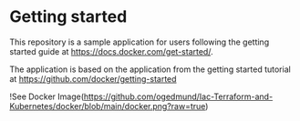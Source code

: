 # Getting started

This repository is a sample application for users following the getting started guide at https://docs.docker.com/get-started/.

The application is based on the application from the getting started tutorial at https://github.com/docker/getting-started


!See Docker Image(https://github.com/ogedmund/Iac-Terraform-and-Kubernetes/docker/blob/main/docker.png?raw=true)
